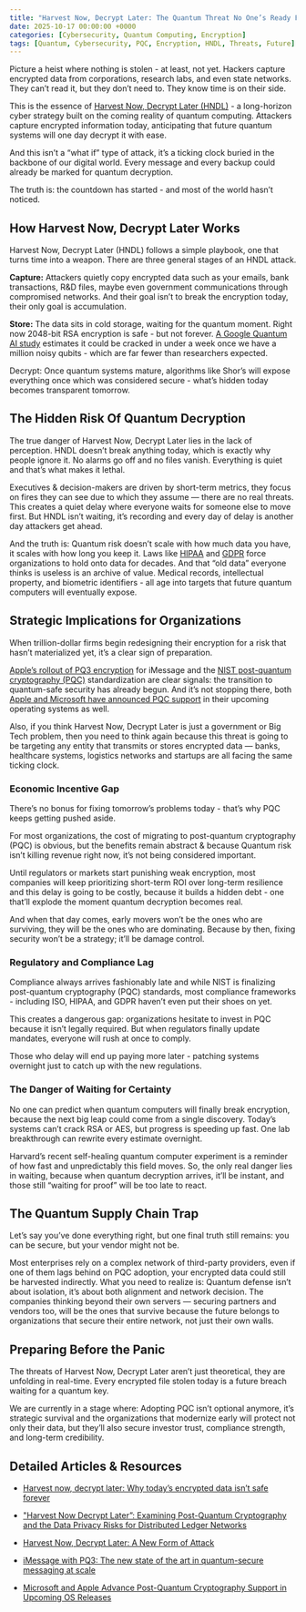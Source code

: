 ```yaml
---
title: "Harvest Now, Decrypt Later: The Quantum Threat No One’s Ready For"
date: 2025-10-17 00:00:00 +0000
categories: [Cybersecurity, Quantum Computing, Encryption]
tags: [Quantum, Cybersecurity, PQC, Encryption, HNDL, Threats, Future]
---
```


Picture a heist where nothing is stolen - at least, not yet. Hackers capture encrypted data from corporations, research labs, and even state networks. They can’t read it, but they don’t need to. They know time is on their side.

This is the essence of [Harvest Now, Decrypt Later (HNDL)](https://www.hashicorp.com/en/blog/harvest-now-decrypt-later-why-today-s-encrypted-data-isn-t-safe-forever) - a long-horizon cyber strategy built on the coming reality of quantum computing. Attackers capture encrypted information today, anticipating that future quantum systems will one day decrypt it with ease.

And this isn’t a “what if” type of attack, it’s a ticking clock buried in the backbone of our digital world. Every message and every backup could already be marked for quantum decryption.

The truth is: the countdown has started - and most of the world hasn’t noticed.

## How Harvest Now, Decrypt Later Works
Harvest Now, Decrypt Later (HNDL) follows a simple playbook, one that turns time into a weapon. There are three general stages of an HNDL attack.

**Capture:** Attackers quietly copy encrypted data such as your emails, bank transactions, R&D files, maybe even government communications through compromised networks. And their goal isn’t to break the encryption today, 
their only goal is accumulation.

**Store:** The data sits in cold storage, waiting for the quantum moment. Right now 2048-bit RSA encryption is safe - but not forever. [A Google Quantum AI study](https://security.googleblog.com/2025/05/tracking-cost-of-quantum-factori.html) estimates it could be cracked in under a week once we have a million noisy qubits - which are far fewer than researchers expected.

Decrypt: Once quantum systems mature, algorithms like Shor’s will expose everything once which was considered secure - what’s hidden today becomes transparent tomorrow.

## The Hidden Risk Of Quantum Decryption
The true danger of Harvest Now, Decrypt Later lies in the lack of perception. HNDL doesn’t break anything today, which is exactly why people ignore it. No alarms go off and no files vanish. Everything is quiet and that’s what makes it lethal.

Executives & decision-makers are driven by short-term metrics, they focus on fires they can see due to which they assume — there are no real threats. This creates a quiet delay where everyone waits for someone else to move first. But HNDL isn’t waiting, it’s recording and every day of delay is another day attackers get ahead.

And the truth is: Quantum risk doesn’t scale with how much data you have, it scales with how long you keep it. Laws like [HIPAA](https://aspe.hhs.gov/reports/health-insurance-portability-accountability-act-1996) and [GDPR](https://gdprinfo.eu/) force organizations to hold onto data for decades. And that “old data” everyone thinks is useless is an archive of value. Medical records, intellectual property, and biometric identifiers - all age into targets that future quantum computers will eventually expose.

## Strategic Implications for Organizations
When trillion-dollar firms begin redesigning their encryption for a risk that hasn’t materialized yet, it’s a clear sign of preparation. 

[Apple’s rollout of PQ3 encryption](https://security.apple.com/blog/imessage-pq3/) for iMessage and the [NIST post-quantum cryptography (PQC)](https://www.nist.gov/news-events/news/2025/03/nist-selects-hqc-fifth-algorithm-post-quantum-encryption) standardization are clear signals: the transition to quantum-safe security has already begun. And it’s not stopping there, both [Apple and Microsoft have announced PQC support](https://www.encryptionconsulting.com/microsoft-and-apple-advance-post-quantum-cryptography-support-in-upcoming-os-releases/) in their upcoming operating systems as well.

Also, if you think Harvest Now, Decrypt Later is just a government or Big Tech problem, then you need to think again because this threat is going to be targeting any entity that transmits or stores encrypted data — banks, healthcare systems, logistics networks and startups are all facing the same ticking clock.

### Economic Incentive Gap
There’s no bonus for fixing tomorrow’s problems today - that’s why PQC keeps getting pushed aside.

For most organizations, the cost of migrating to post-quantum cryptography (PQC) is obvious, but the benefits remain abstract & because Quantum risk isn’t killing revenue right now, it’s not being considered important.

Until regulators or markets start punishing weak encryption, most companies 
will keep prioritizing short-term ROI over long-term resilience and this delay is 
going to be costly, because it builds a hidden debt - one that’ll explode the moment quantum decryption becomes real.

And when that day comes, early movers won’t be the ones who are surviving, they will be the ones who are dominating. Because by then, fixing security won’t be a strategy; it’ll be damage control.

### Regulatory and Compliance Lag
Compliance always arrives fashionably late and while NIST is finalizing post-quantum cryptography (PQC) standards, most compliance frameworks - including ISO, HIPAA, and GDPR haven’t even put their shoes on yet.

This creates a dangerous gap: organizations hesitate to invest in PQC because it isn’t legally required. But when regulators finally update mandates, everyone will rush at once to comply. 

Those who delay will end up paying more later - patching systems overnight just to catch up with the new regulations.

### The Danger of Waiting for Certainty
No one can predict when quantum computers will finally break encryption, because the next big leap could come from a single discovery. Today’s systems can’t crack RSA or AES, but progress is speeding up fast. One lab breakthrough can rewrite every estimate overnight.

Harvard’s recent self-healing quantum computer experiment is a reminder of how fast and unpredictably this field moves. So, the only real danger lies in waiting, because when quantum decryption arrives, it’ll be instant, and those still “waiting 
for proof” will be too late to react.

## The Quantum Supply Chain Trap
Let’s say you’ve done everything right, but one final truth still remains: you can be secure, but your vendor might not be.

Most enterprises rely on a complex network of third-party providers, even if one of them lags behind on PQC adoption, your encrypted data could still be harvested indirectly.
What you need to realize is: Quantum defense isn’t about isolation, it’s about both alignment and network decision. The companies thinking beyond their own servers 
— securing partners and vendors too, will be the ones that survive because the future belongs to organizations that secure their entire network, not just their own walls.

## Preparing Before the Panic
The threats of Harvest Now, Decrypt Later aren’t just theoretical, they are unfolding in real-time. Every encrypted file stolen today is a future breach waiting for a quantum key.

We are currently in a stage where: Adopting PQC isn’t optional anymore, it’s strategic survival and the organizations that modernize early will protect not only their data, but they’ll also secure investor trust, compliance strength, and long-term credibility.

## Detailed Articles & Resources

- [Harvest now, decrypt later: Why today’s encrypted data isn’t safe forever](https://www.hashicorp.com/en/blog/harvest-now-decrypt-later-why-today-s-encrypted-data-isn-t-safe-forever)

- ["Harvest Now Decrypt Later”: Examining Post-Quantum Cryptography and the Data Privacy Risks for Distributed Ledger Networks](https://www.federalreserve.gov/econres/feds/harvest-now-decrypt-later-examining-post-quantum-cryptography-and-the-data-privacy-risks-for-distributed-ledger-networks.htm)

- [Harvest Now, Decrypt Later: A New Form of Attack](https://www.keyfactor.com/blog/harvest-now-decrypt-later-a-new-form-of-attack/)

- [iMessage with PQ3: The new state of the art in quantum-secure messaging at scale](https://security.apple.com/blog/imessage-pq3/)

- [Microsoft and Apple Advance Post-Quantum Cryptography Support in Upcoming OS Releases](https://www.encryptionconsulting.com/microsoft-and-apple-advance-post-quantum-cryptography-support-in-upcoming-os-releases/)


